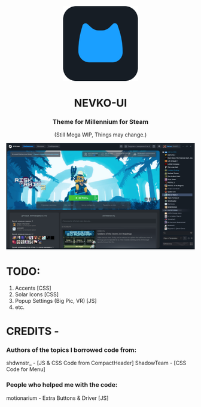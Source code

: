 <div align="center">

<img src="github/logo/newnevkologo.png" alt="nevkologo" width="200"/>

# NEVKO-UI
### Theme for Millennium for Steam

(Still Mega WIP, Things may change.)

<img src="github/screenshots/newscreenshot1.png" alt="screenshot"/>

</div>

 # TODO:
 1. Accents [CSS]
 2. Solar Icons [CSS]
 3. Popup Settings (Big Pic, VR) [JS] 
 4. etc.

# CREDITS -
### Authors of the topics I borrowed code from:

shdwnstr_ - [JS & CSS Code from CompactHeader]
ShadowTeam - [CSS Code for Menu]

### People who helped me with the code:

motionarium - Extra Buttons & Driver [JS]
